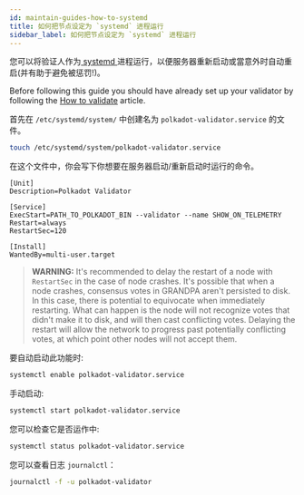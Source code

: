 ```yaml
---
id: maintain-guides-how-to-systemd
title: 如何把节点设定为 `systemd` 进程运行
sidebar_label: 如何把节点设定为 `systemd` 进程运行
---
```


您可以将验证人作为[ systemd ](https://en.wikipedia.org/wiki/Systemd)进程运行，以便服务器重新启动或當意外时自动重启(并有助于避免被惩罚!)。

Before following this guide you should have already set up your validator by following the [How to validate](learn-validator) article.

首先在 `/etc/systemd/system/` 中创建名为 `polkadot-validator.service` 的文件。

```bash
touch /etc/systemd/system/polkadot-validator.service
```

在这个文件中，你会写下你想要在服务器启动/重新启动时运行的命令。

```
[Unit]
Description=Polkadot Validator

[Service]
ExecStart=PATH_TO_POLKADOT_BIN --validator --name SHOW_ON_TELEMETRY
Restart=always
RestartSec=120

[Install]
WantedBy=multi-user.target
```

> **WARNING:** It's recommended to delay the restart of a node with `RestartSec` in the case of node crashes. It's possible that when a node crashes, consensus votes in GRANDPA aren't persisted to disk. In this case, there is potential to equivocate when immediately restarting. What can happen is the node will not recognize votes that didn't make it to disk, and will then cast conflicting votes. Delaying the restart will allow the network to progress past potentially conflicting votes, at which point other nodes will not accept them.

要自动启动此功能时:

```bash
systemctl enable polkadot-validator.service
```

手动启动:

```bash
systemctl start polkadot-validator.service
```

您可以检查它是否运作中:

```bash
systemctl status polkadot-validator.service
```

您可以查看日志 `journalctl`：

```bash
journalctl -f -u polkadot-validator
```
